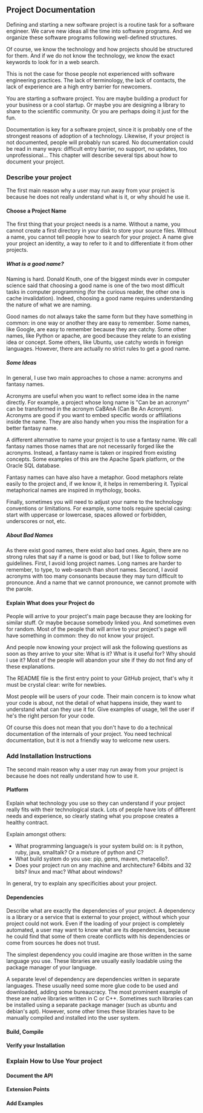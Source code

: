 ## Project DocumentationDefining and starting a new software project is a routine task for a software engineer.We carve new ideas all the time into software programs.And we organize these software programs following well-defined structures.Of course, we know the technology and how projects should be structured for them.And if we do not know the technology, we know the exact keywords to look for in a web search.This is not the case for those people not experienced with software engineering practices.The lack of terminology, the lack of contacts, the lack of experience are a high entry barrier for newcomers.You are starting a software project.You are maybe building a product for your business or a cool startup.Or maybe you are designing a library to share to the scientific community.Or you are perhaps doing it just for the fun.Documentation is key for a software project, since it is probably one of the strongest reasons of adoption of a technology.Likewise, if your project is not documented, people will probably run scared.No documentation could be read in many ways: difficult entry barrier, no support, no updates, too unprofessional...This chapter will describe several tips about how to document your project.### Describe your projectThe first main reason why a user may run away from your project is because he does not really understand what is it, or why should he use it.#### Choose a Project NameThe first thing that your project needs is a name.Without a name, you cannot create a first directory in your disk to store your source files.Without a name, you cannot tell people how to search for your project.A name give your project an identity, a way to refer to it and to differentiate it from other projects.##### What is a good name?Naming is hard.Donald Knuth, one of the biggest minds ever in computer science said that choosing a good name is one of the two most difficult tasks in computer programming \(for the curious reader, the other one is cache invalidation\).Indeed, choosing a good name requires understanding the nature of what we are naming.Good names do not always take the same form but they have something in common: in one way or another they are easy to remember.Some names, like Google, are easy to remember because they are catchy.Some other names, like Python or apache, are good because they relate to an existing idea or concept.Some others, like Ubuntu, use catchy words in foreign languages.However, there are actually no strict rules to get a good name.##### Some IdeasIn general, I use two main approaches to chose a name: acronyms and fantasy names.Acronyms are useful when you want to reflect some idea in the name directly.For example, a project whose long name is "Can be an acronym" can be transformed in the acronym CaBAnA \(Can Be An Acronym\).Acronyms are good if you want to embed specific words or affiliations inside the name.They are also handy when you miss the inspiration for a better fantasy name.A different alternative to name your project is to use a fantasy name.We call fantasy names those names that are not necessarily forged like the acronyms.Instead, a fantasy name is taken or inspired from existing concepts.Some examples of this are the Apache Spark platform, or the Oracle SQL database.Fantasy names can have also have a metaphor.Good metaphors relate easily to the project and, if we know it, it helps in remembering it.Typical metaphorical names are inspired in mythology, books.Finally, sometimes you will need to adjust your name to the technology conventions or limitations.For example, some tools require special casing: start with uppercase or lowercase, spaces allowed or forbidden, underscores or not, etc.##### About Bad NamesAs there exist good names, there exist also bad ones.Again, there are no strong rules that say if a name is good or bad, but I like to follow some guidelines.First, I avoid long project names.Long names are harder to remember, to type, to web-search than short names. Second, I avoid acronyms with too many consonants because they may turn difficult to pronounce.And a name that we cannot pronounce, we cannot promote with the parole.#### Explain What does your Project doPeople will arrive to your project's main page because they are looking for similar stuff. Or maybe because somebody linked you. And sometimes even for random.Most of the people that will arrive to your project's page will have something in common: they do not know your project.And people now knowing your project will ask the following questions as soon as they arrive to your site: What is it? What is it useful for? Why should I use it?Most of the people will abandon your site if they do not find any of these explanations.The README file is the first entry point to your GitHub project, that's why it must be crystal clear: write for newbies.Most people will be users of your code. Their main concern is to know what your code is about, not the detail of what happens inside, they want to understand what can they use it for.Give examples of usage, tell the user if he's the right person for your code.Of course this does not mean that you don't have to do a technical documentation of the internals of your project. You need technical documentation, but it is not a friendly way to welcome new users.### Add Installation InstructionsThe second main reason why a user may run away from your project is because he does not really understand how to use it.#### PlatformExplain what technology you use so they can understand if your project really fits with their technological stack.Lots of people have lots of different needs and experience, so clearly stating what you propose creates a healthy contract.Explain amongst others:- What programming language/s is your system build on: is it python, ruby, java, smalltalk? Or a mixture of python and C?- What build system do you use: pip, gems, maven, metacello?.- Does your project run on any machine and architecture? 64bits and 32 bits? linux and mac? What about windows?In general, try to explain any specificities about your project.#### DependenciesDescribe what are exactly the dependencies of your project.A dependency is a library or a service that is external to your project, without which your project could not work.Even if the loading of your project is completely automated, a user may want to know what are its dependencies, because he could find that some of them create conflicts with his dependencies or come from sources he does not trust.The simplest dependency you could imagine are those written in the same language you use. These libraries are usually easily loadable using the package manager of your language.A separate level of dependency are dependencies written in separate languages. These usually need some more glue code to be used and downloaded, adding some bureaucracy. The most prominent example of these are native libraries written in C or C++. Sometimes such libraries can be installed using a separate package manager \(such as ubuntu and debian's apt\). However, some other times these libraries have to be manually compiled and installed into the user system.#### Build, Compile#### Verify your Installation### Explain How to Use Your project#### Document the API#### Extension Points#### Add Examples